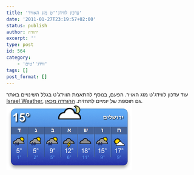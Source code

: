 ```yaml
---
title: 'עדכון לווידג''ט מזג האוויר'
date: '2011-01-27T23:19:57+02:00'
status: publish
author: יהודה
excerpt: ''
type: post
id: 564
category:
    - 'ווידג''טים'
tags: []
post_format: []
---
```

עוד עדכון לווידג'ט מזג האויר. הפעם, בנוסף להתאמת הווידג'ט בגלל השינויים באתר [Israel Weather](http://www.israelweather.co.il/), גם תוספת של יומיים לתחזית. [ההורדה מכאן](http://yehudab.com/widgets/WeatherIL-2d0.zip).  
![עוד שבוע שלג בירושלים](/img/2011/01/7dweather.png)
